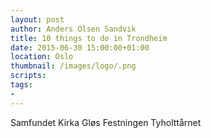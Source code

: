 ```yaml
---
layout: post
author: Anders Olsen Sandvik
title: 10 things to do in Trondheim
date: 2015-06-30 15:00:00+01:00
location: Oslo
thumbnail: /images/logo/.png
scripts:
tags:
-
---
```


Samfundet
Kirka
Gløs
Festningen
Tyholttårnet
